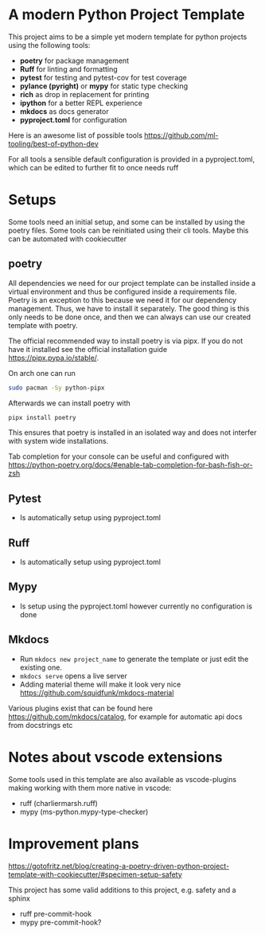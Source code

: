# A modern Python Project Template

This project aims to be a simple yet modern template for python projects using the following tools:

* __poetry__ for package management 
* __Ruff__ for linting and formatting
* __pytest__ for testing and pytest-cov for test coverage
* __pylance (pyright)__ or __mypy__ for static type checking
* __rich__ as drop in replacement for printing
* __ipython__ for a better REPL experience
* __mkdocs__ as docs generator
* __pyproject.toml__ for configuration

Here is an awesome list of possible tools https://github.com/ml-tooling/best-of-python-dev

For all tools a sensible default configuration is provided in a pyproject.toml, which can be edited to further fit to once needs ruff 

# Setups

Some tools need an initial setup, and some can be installed by using the poetry files. 
Some tools can be reinitiated using their cli tools. Maybe this can be automated with cookiecutter

## poetry

All dependencies we need for our project template can be installed inside a virtual environment and thus be configured inside a requirements file. Poetry is an exception to this because we need it for our dependency management. Thus, we have to install it separately. The good thing is this only needs to be done once, and then we can always can use our created template with poetry.

The official recommended way to install poetry is via pipx. If you do not have it installed see the official installation guide https://pipx.pypa.io/stable/. 

On arch one can run 

```bash
sudo pacman -Sy python-pipx
```

Afterwards we can install poetry with

```bash
pipx install poetry
```

This ensures that poetry is installed in an isolated way and does not interfer with system wide installations.

Tab completion for your console can be useful and configured with https://python-poetry.org/docs/#enable-tab-completion-for-bash-fish-or-zsh

## Pytest

*  Is automatically setup using pyproject.toml

## Ruff

* Is automatically setup using pyproject.toml

## Mypy

* Is setup using the pyproject.toml however currently no configuration is done

## Mkdocs

* Run `mkdocs new project_name` to generate the template or just edit the existing one. 
* `mkdocs serve` opens a live server
* Adding material theme will make it look very nice https://github.com/squidfunk/mkdocs-material

Various plugins exist that can be found here https://github.com/mkdocs/catalog, for example for automatic api docs from docstrings etc

# Notes about vscode extensions

Some tools used in this template are also available as vscode-plugins making working with them more native in vscode: 

* ruff (charliermarsh.ruff)
* mypy (ms-python.mypy-type-checker)

# Improvement plans

https://gotofritz.net/blog/creating-a-poetry-driven-python-project-template-with-cookiecutter/#specimen-setup-safety

This project has some valid additions to this project, e.g. safety and a sphinx

* ruff pre-commit-hook
* mypy pre-commit-hook?